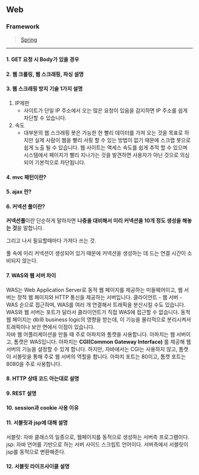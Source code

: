 ## Web

### Framework  

> [Spring](https://kjsu0209.github.io/Tech-Interview/web/spring)
>
>
----

#### 1. GET 요청 시 Body가 있을 경우
#### 2. 웹 크롤링, 웹 스크래핑, 파싱 설명
#### 3. 웹 스크래핑 방지 기술 1가지 설명

1. IP제한
   * 사이트가 단일 IP 주소에서 오는 많은 요청이 있음을 감지하면 IP 주소를 쉽게 차단할 수 있습니다. 
2. 속도
   * 대부분의 웹 스크래핑 봇은 가능한 한 빨리 데이터를 가져 오는 것을 목표로 하지만 실제 사람이 웹을 빨리 서핑 할 수 있는 방법이 없기 때문에 스크랩 봇으로 쉽게 노출 될 수 있습니다. 웹 사이트는 액세스 속도를 쉽게 추적 할 수 있으며 시스템에서 페이지가 빨리 지나가는 것을 발견하면 사용자가 아닌 것으로 의심되어 기본적으로 차단됩니다.

#### 4. mvc 패턴이란? 
#### 5. ajax 란?
#### 6. 커넥션 풀이란?

**커넥션풀**이란 단순하게 말하자면 **나중을 대비해서 미리 커넥션을 10개 정도 생성을 해놓는 것**을 말합니다.

그리고 나서 필요할때마다 가져다 쓰는 것.

풀 속에 미리 커넥션이 생성되어 있기 때문에 커넥션을 생성하는 데 드는 연결 시간이 소비되지 않는다.

#### 7. WAS와 웹 서버 차이  
WAS는 Web Application Server로 동적 웹 페이지를 제공하는 미들웨어이고, 웹 서버는 정적 웹 페이지와 HTTP 통신을 제공하는 서버입니다. 
클라이언트 - 웹 서버 - WAS 순으로 접근하며, WAS를 여러 개 연결해서 트래픽을 분산시킬 수도 있습니다. WAS와 웹 서버는 포트가 달라서 클라이언트가 직접 WAS에 접근할 수 없습니다.
동적 웹 페이지는 db와 business logic의 영향을 받는데, 이 기능을 물리적으로 분리시켜서 트래픽이나 보안 면에서 이점이 있습니다.  
자바 웹 어플리케이션을 만들 때 주로 아파치와 톰캣을 사용합니다. 아파치는 웹 서버이고, 톰캣은 WAS입니다. 
아파치는 **CGI(Common Gateway Interface)** 를 제공해 웹 서버의 기능을 설정할 수 있게 합니다. 
하지만, 자바에서는 CGI는 사용하지 않고, 톰캣이 서블릿을 통해 주로 웹 서버의 역할을 합니다. 아파치 포트는 80이고, 톰캣 포트는 8080을 주로 사용합니다.


#### 8. HTTP 상태 코드 아는대로 설명

#### 9. REST 설명

#### 10. session과 cookie 사용 이유

#### 11. 서블릿과 jsp에 대해 설명   
서블릿: 자바 클래스의 일종으로, 웹페이지를 동적으로 생성하는 서버측 프로그램이다.    
jsp: 자바 언어를 기반으로 하는 서버 사이드 스크립트 언어이다. 서버측에서 서블릿이 jsp를 동적으로 변환해준다.

#### 12. 서블릿 라이프사이클 설명

